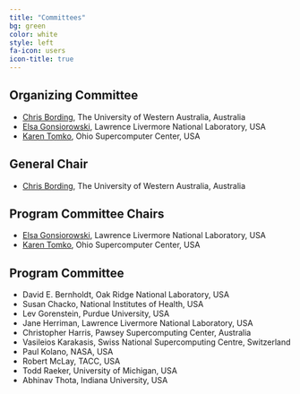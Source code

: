 ```yaml
---
title: "Committees"
bg: green
color: white
style: left
fa-icon: users
icon-title: true
---
```


## Organizing Committee

* [Chris Bording](https://www.uwa.edu.au), The University of Western Australia, Australia
* [Elsa Gonsiorowski](https://computation.llnl.gov/about/our-people/highlights/elsa-gonsiorowski), Lawrence Livermore National Laboratory, USA
* [Karen Tomko](https://www.osc.edu/staff/karen-tomko), Ohio Supercomputer Center, USA

## General Chair

* [Chris Bording](https://www.uwa.edu.au), The University of Western Australia, Australia

## Program Committee Chairs

* [Elsa Gonsiorowski](https://computation.llnl.gov/about/our-people/highlights/elsa-gonsiorowski), Lawrence Livermore National Laboratory, USA
* [Karen Tomko](https://www.osc.edu/staff/karen-tomko), Ohio Supercomputer Center, USA

## Program Committee

* David E. Bernholdt, Oak Ridge National Laboratory, USA
* Susan Chacko, National Institutes of Health, USA
* Lev Gorenstein, Purdue University, USA
* Jane Herriman, Lawrence Livermore National Laboratory, USA
* Christopher Harris, Pawsey Supercomputing Center, Australia
* Vasileios Karakasis, Swiss National Supercomputing Centre, Switzerland
* Paul Kolano, NASA, USA
* Robert McLay, TACC, USA
* Todd Raeker, University of Michigan, USA
* Abhinav Thota, Indiana University, USA

<!-- <\!-- Past committee members -\-> -->
<!-- * Mozhgan Kabiri-Chimeh, NVIDIA, United Kingdom -->
<!-- * Kevin Manalo, PACE, Georgia Institute of Technology, USA -->
<!-- <\!-- * Daniel Ahlin, PDC Center for High Performance Computing, Sweden -\-> -->
<!-- <\!-- * Fabrice Cantos, NIWA, National Institute of Water and Atmospheric Research, New Zealand -\-> -->
<!-- <\!-- * Eric Engquist, Rice University, USA -\-> -->
